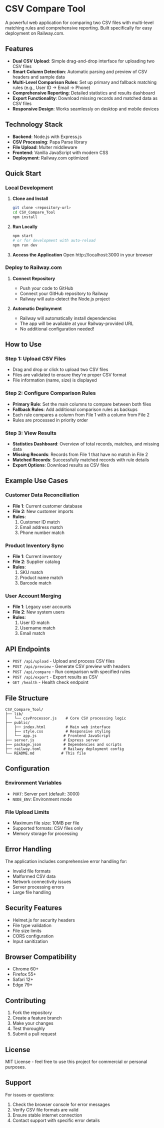 # CSV Compare Tool

A powerful web application for comparing two CSV files with multi-level matching rules and comprehensive reporting. Built specifically for easy deployment on Railway.com.

## Features

- **Dual CSV Upload**: Simple drag-and-drop interface for uploading two CSV files
- **Smart Column Detection**: Automatic parsing and preview of CSV headers and sample data
- **Multi-Level Comparison Rules**: Set up primary and fallback matching rules (e.g., User ID → Email → Phone)
- **Comprehensive Reporting**: Detailed statistics and results dashboard
- **Export Functionality**: Download missing records and matched data as CSV files
- **Responsive Design**: Works seamlessly on desktop and mobile devices

## Technology Stack

- **Backend**: Node.js with Express.js
- **CSV Processing**: Papa Parse library
- **File Upload**: Multer middleware
- **Frontend**: Vanilla JavaScript with modern CSS
- **Deployment**: Railway.com optimized

## Quick Start

### Local Development

1. **Clone and Install**
   ```bash
   git clone <repository-url>
   cd CSV_Compare_Tool
   npm install
   ```

2. **Run Locally**
   ```bash
   npm start
   # or for development with auto-reload
   npm run dev
   ```

3. **Access the Application**
   Open http://localhost:3000 in your browser

### Deploy to Railway.com

1. **Connect Repository**
   - Push your code to GitHub
   - Connect your GitHub repository to Railway
   - Railway will auto-detect the Node.js project

2. **Automatic Deployment**
   - Railway will automatically install dependencies
   - The app will be available at your Railway-provided URL
   - No additional configuration needed!

## How to Use

### Step 1: Upload CSV Files
- Drag and drop or click to upload two CSV files
- Files are validated to ensure they're proper CSV format
- File information (name, size) is displayed

### Step 2: Configure Comparison Rules
- **Primary Rule**: Set the main columns to compare between both files
- **Fallback Rules**: Add additional comparison rules as backups
- Each rule compares a column from File 1 with a column from File 2
- Rules are processed in priority order

### Step 3: View Results
- **Statistics Dashboard**: Overview of total records, matches, and missing data
- **Missing Records**: Records from File 1 that have no match in File 2
- **Matched Records**: Successfully matched records with rule details
- **Export Options**: Download results as CSV files

## Example Use Cases

### Customer Data Reconciliation
- **File 1**: Current customer database
- **File 2**: New customer imports
- **Rules**:
  1. Customer ID match
  2. Email address match
  3. Phone number match

### Product Inventory Sync
- **File 1**: Current inventory
- **File 2**: Supplier catalog
- **Rules**:
  1. SKU match
  2. Product name match
  3. Barcode match

### User Account Merging
- **File 1**: Legacy user accounts
- **File 2**: New system users
- **Rules**:
  1. User ID match
  2. Username match
  3. Email match

## API Endpoints

- `POST /api/upload` - Upload and process CSV files
- `POST /api/preview` - Generate CSV preview with headers
- `POST /api/compare` - Run comparison with specified rules
- `POST /api/export` - Export results as CSV
- `GET /health` - Health check endpoint

## File Structure

```
CSV_Compare_Tool/
├── lib/
│   └── csvProcessor.js    # Core CSV processing logic
├── public/
│   ├── index.html         # Main web interface
│   ├── style.css          # Responsive styling
│   └── app.js            # Frontend JavaScript
├── server.js             # Express server
├── package.json          # Dependencies and scripts
├── railway.toml          # Railway deployment config
└── README.md            # This file
```

## Configuration

### Environment Variables
- `PORT`: Server port (default: 3000)
- `NODE_ENV`: Environment mode

### File Upload Limits
- Maximum file size: 10MB per file
- Supported formats: CSV files only
- Memory storage for processing

## Error Handling

The application includes comprehensive error handling for:
- Invalid file formats
- Malformed CSV data
- Network connectivity issues
- Server processing errors
- Large file handling

## Security Features

- Helmet.js for security headers
- File type validation
- File size limits
- CORS configuration
- Input sanitization

## Browser Compatibility

- Chrome 60+
- Firefox 55+
- Safari 12+
- Edge 79+

## Contributing

1. Fork the repository
2. Create a feature branch
3. Make your changes
4. Test thoroughly
5. Submit a pull request

## License

MIT License - feel free to use this project for commercial or personal purposes.

## Support

For issues or questions:
1. Check the browser console for error messages
2. Verify CSV file formats are valid
3. Ensure stable internet connection
4. Contact support with specific error details